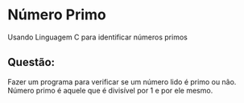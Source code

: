# Número Primo

Usando Linguagem C para identificar números primos

## Questão:

Fazer um programa para verificar se um número lido é primo ou não. Número primo é aquele que é divisível por 1 e por ele mesmo.
